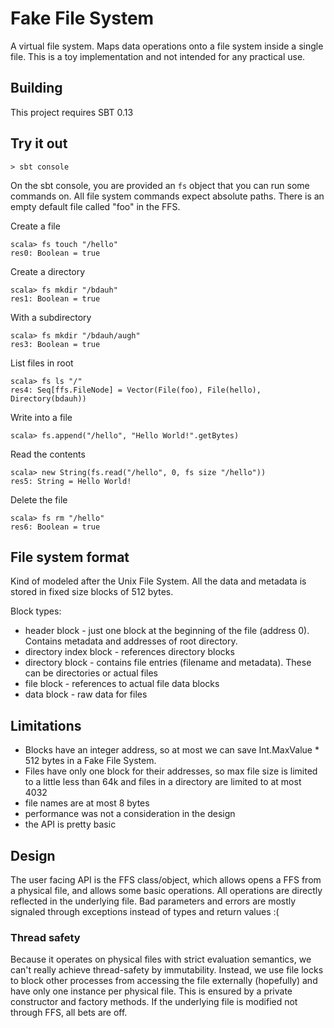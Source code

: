 # Fake File System

A virtual file system. Maps data operations onto a file system inside a single file.
This is a toy implementation and not intended for any practical use.


## Building

This project requires SBT 0.13

## Try it out

    > sbt console
    
On the sbt console, you are provided an `fs` object that you can run some commands on.
All file system commands expect absolute paths. There is an empty default file called "foo" in the FFS.

Create a file

    scala> fs touch "/hello"
    res0: Boolean = true
    
Create a directory
    
    scala> fs mkdir "/bdauh"
    res1: Boolean = true
    
With a subdirectory

    scala> fs mkdir "/bdauh/augh"
    res3: Boolean = true
    
List files in root

    scala> fs ls "/"
    res4: Seq[ffs.FileNode] = Vector(File(foo), File(hello), Directory(bdauh))
    
Write into a file

    scala> fs.append("/hello", "Hello World!".getBytes)
    
Read the contents
    
    scala> new String(fs.read("/hello", 0, fs size "/hello"))
    res5: String = Hello World!

Delete the file

    scala> fs rm "/hello"
    res6: Boolean = true
    

## File system format

Kind of modeled after the Unix File System. 
All the data and metadata is stored in fixed size blocks of 512 bytes.
 
Block types:

* header block - just one block at the beginning of the file (address 0). Contains metadata and addresses of root directory.
* directory index block - references directory blocks
* directory block - contains file entries (filename and metadata). These can be directories or actual files
* file block - references to actual file data blocks
* data block - raw data for files

## Limitations

* Blocks have an integer address, so at most we can save Int.MaxValue * 512 bytes in a Fake File System.
* Files have only one block for their addresses, so max file size is limited to a little less than 64k and files in a directory are limited to at most 4032
* file names are at most 8 bytes
* performance was not a consideration in the design
* the API is pretty basic


## Design

The user facing API is the FFS class/object, which allows opens a FFS from a physical file, and allows some basic
operations. All operations are directly reflected in the underlying file. Bad parameters and errors are mostly signaled
through exceptions instead of types and return values :(

### Thread safety

Because it operates on physical files with strict evaluation semantics,
we can't really achieve thread-safety by immutability. Instead, we use file locks to block other processes
from accessing the file externally (hopefully) and have only one instance per physical file. This is ensured by a
private constructor and factory methods. If the underlying file is modified not through FFS, all bets are off.
